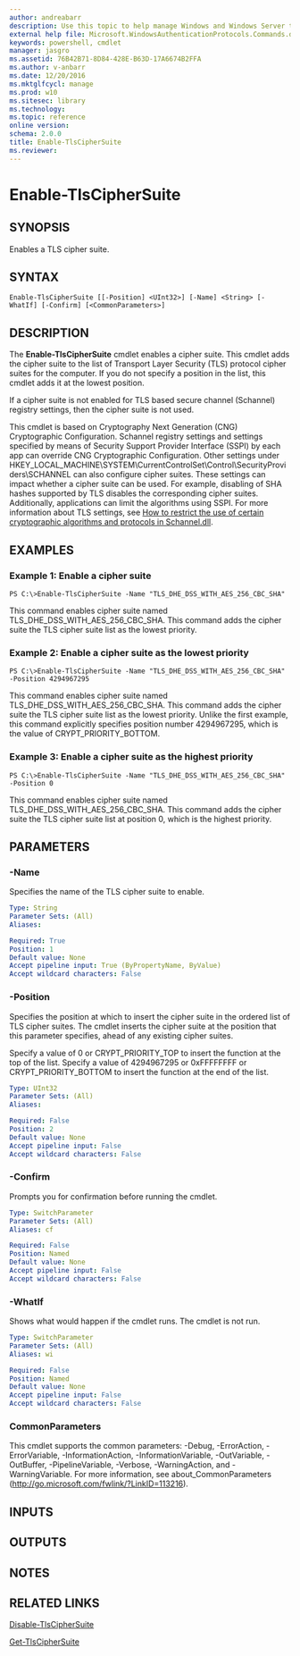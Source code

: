 ```yaml
---
author: andreabarr
description: Use this topic to help manage Windows and Windows Server technologies with Windows PowerShell.
external help file: Microsoft.WindowsAuthenticationProtocols.Commands.dll-Help.xml
keywords: powershell, cmdlet
manager: jasgro
ms.assetid: 76B42B71-8D84-428E-B63D-17A6674B2FFA
ms.author: v-anbarr
ms.date: 12/20/2016
ms.mktglfcycl: manage
ms.prod: w10
ms.sitesec: library
ms.technology: 
ms.topic: reference
online version: 
schema: 2.0.0
title: Enable-TlsCipherSuite
ms.reviewer:
---
```


# Enable-TlsCipherSuite

## SYNOPSIS
Enables a TLS cipher suite.

## SYNTAX

```
Enable-TlsCipherSuite [[-Position] <UInt32>] [-Name] <String> [-WhatIf] [-Confirm] [<CommonParameters>]
```

## DESCRIPTION
The **Enable-TlsCipherSuite** cmdlet enables a cipher suite.
This cmdlet adds the cipher suite to the list of Transport Layer Security (TLS) protocol cipher suites for the computer.
If you do not specify a position in the list, this cmdlet adds it at the lowest position.

If a cipher suite is not enabled for TLS based secure channel (Schannel) registry settings, then the cipher suite is not used.

This cmdlet is based on Cryptography Next Generation (CNG) Cryptographic Configuration.
Schannel registry settings and settings specified by means of Security Support Provider Interface (SSPI) by each app can override CNG Cryptographic Configuration.
Other settings under HKEY_LOCAL_MACHINE\SYSTEM\CurrentControlSet\Control\SecurityProviders\SCHANNEL can also configure cipher suites.
These settings can impact whether a cipher suite can be used.
For example, disabling of SHA hashes supported by TLS disables the corresponding cipher suites.
Additionally, applications can limit the algorithms using SSPI.
For more information about TLS settings, see [How to restrict the use of certain cryptographic algorithms and protocols in Schannel.dll](https://support.microsoft.com/kb/245030).

## EXAMPLES

### Example 1: Enable a cipher suite
```
PS C:\>Enable-TlsCipherSuite -Name "TLS_DHE_DSS_WITH_AES_256_CBC_SHA"
```

This command enables cipher suite named TLS_DHE_DSS_WITH_AES_256_CBC_SHA.
This command adds the cipher suite the TLS cipher suite list as the lowest priority.

### Example 2: Enable a cipher suite as the lowest priority
```
PS C:\>Enable-TlsCipherSuite -Name "TLS_DHE_DSS_WITH_AES_256_CBC_SHA" -Position 4294967295
```

This command enables cipher suite named TLS_DHE_DSS_WITH_AES_256_CBC_SHA.
This command adds the cipher suite the TLS cipher suite list as the lowest priority.
Unlike the first example, this command explicitly specifies position number 4294967295, which is the value of CRYPT_PRIORITY_BOTTOM.

### Example 3: Enable a cipher suite as the highest priority
```
PS C:\>Enable-TlsCipherSuite -Name "TLS_DHE_DSS_WITH_AES_256_CBC_SHA" -Position 0
```

This command enables cipher suite named TLS_DHE_DSS_WITH_AES_256_CBC_SHA.
This command adds the cipher suite the TLS cipher suite list at position 0, which is the highest priority.

## PARAMETERS

### -Name
Specifies the name of the TLS cipher suite to enable.

```yaml
Type: String
Parameter Sets: (All)
Aliases: 

Required: True
Position: 1
Default value: None
Accept pipeline input: True (ByPropertyName, ByValue)
Accept wildcard characters: False
```

### -Position
Specifies the position at which to insert the cipher suite in the ordered list of TLS cipher suites.
The cmdlet inserts the cipher suite at the position that this parameter specifies, ahead of any existing cipher suites.

Specify a value of 0 or CRYPT_PRIORITY_TOP to insert the function at the top of the list.
Specify a value of 4294967295 or 0xFFFFFFFF or CRYPT_PRIORITY_BOTTOM to insert the function at the end of the list.

```yaml
Type: UInt32
Parameter Sets: (All)
Aliases: 

Required: False
Position: 2
Default value: None
Accept pipeline input: False
Accept wildcard characters: False
```

### -Confirm
Prompts you for confirmation before running the cmdlet.

```yaml
Type: SwitchParameter
Parameter Sets: (All)
Aliases: cf

Required: False
Position: Named
Default value: None
Accept pipeline input: False
Accept wildcard characters: False
```

### -WhatIf
Shows what would happen if the cmdlet runs. The cmdlet is not run.

```yaml
Type: SwitchParameter
Parameter Sets: (All)
Aliases: wi

Required: False
Position: Named
Default value: None
Accept pipeline input: False
Accept wildcard characters: False
```

### CommonParameters
This cmdlet supports the common parameters: -Debug, -ErrorAction, -ErrorVariable, -InformationAction, -InformationVariable, -OutVariable, -OutBuffer, -PipelineVariable, -Verbose, -WarningAction, and -WarningVariable. For more information, see about_CommonParameters (http://go.microsoft.com/fwlink/?LinkID=113216).

## INPUTS

## OUTPUTS

## NOTES

## RELATED LINKS

[Disable-TlsCipherSuite](./Disable-TlsCipherSuite.md)

[Get-TlsCipherSuite](./Get-TlsCipherSuite.md)

